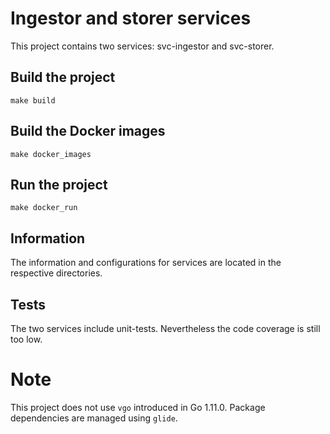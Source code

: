 # Ingestor and storer services

This project contains two services: svc-ingestor and svc-storer.

## Build the project
```
make build
```

## Build the Docker images
```
make docker_images
```

## Run the project
```
make docker_run
```

## Information
The information and configurations for services are located in the respective
directories.

## Tests
The two services include unit-tests. Nevertheless the code coverage is still
too low.

# Note
This project does not use `vgo` introduced in Go 1.11.0. Package dependencies
are managed using `glide`.
